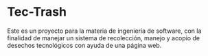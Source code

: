 # Tec-Trash

Este es un proyecto para la materia de ingeniería de software, con la finalidad de manejar un sistema de recolección, manejo y acopio de desechos tecnológicos con ayuda de una página web.